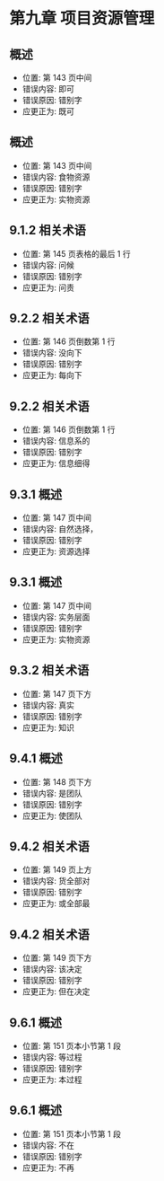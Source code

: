 # 第九章 项目资源管理

## 概述

- 位置: 第 143 页中间
- 错误内容: 即可
- 错误原因: 错别字
- 应更正为: 既可

## 概述

- 位置: 第 143 页中间
- 错误内容: 食物资源
- 错误原因: 错别字
- 应更正为: 实物资源

## 9.1.2 相关术语

- 位置: 第 145 页表格的最后 1 行
- 错误内容: 问候
- 错误原因: 错别字
- 应更正为: 问责

## 9.2.2 相关术语

- 位置: 第 146 页倒数第 1 行
- 错误内容: 没向下
- 错误原因: 错别字
- 应更正为: 每向下

## 9.2.2 相关术语

- 位置: 第 146 页倒数第 1 行
- 错误内容: 信息系的
- 错误原因: 错别字
- 应更正为: 信息细得

## 9.3.1 概述

- 位置: 第 147 页中间
- 错误内容: 自然选择，
- 错误原因: 错别字
- 应更正为: 资源选择

## 9.3.1 概述

- 位置: 第 147 页中间
- 错误内容: 实务层面
- 错误原因: 错别字
- 应更正为: 实物资源

## 9.3.2 相关术语

- 位置: 第 147 页下方
- 错误内容: 真实
- 错误原因: 错别字
- 应更正为: 知识

## 9.4.1 概述

- 位置: 第 148 页下方
- 错误内容: 是团队
- 错误原因: 错别字
- 应更正为: 使团队

## 9.4.2 相关术语

- 位置: 第 149 页上方
- 错误内容: 货全部对
- 错误原因: 错别字
- 应更正为: 或全部最

## 9.4.2 相关术语

- 位置: 第 149 页下方
- 错误内容: 该决定
- 错误原因: 错别字
- 应更正为: 但在决定

## 9.6.1 概述

- 位置: 第 151 页本小节第 1 段
- 错误内容: 等过程
- 错误原因: 错别字
- 应更正为: 本过程

## 9.6.1 概述

- 位置: 第 151 页本小节第 1 段
- 错误内容: 不在
- 错误原因: 错别字
- 应更正为: 不再

